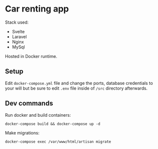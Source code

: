 # Car renting app
Stack used:
 - Svelte
 - Laravel
 - Nginx
 - MySql

Hosted in Docker runtime.

## Setup
Edit `docker-compose.yml` file and change the ports, database credentials to your will but be sure to edit `.env` file inside of `/src` directory afterwards.

## Dev commands

Run docker and build containers:

    docker-compose build && docker-compose up -d
  
  Make migrations:
  

    docker-compose exec /var/www/html/artisan migrate
